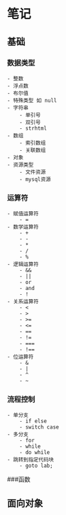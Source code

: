# 笔记

## 基础
### 数据类型
	- 整数
	- 浮点数
	- 布尔值
	- 特殊类型 如 null
	- 字符串
		- 单引号
		- 双引号
		- strhtml
	- 数组
		- 索引数组
		- 关联数组
	- 对象
	- 资源类型
		- 文件资源
		- mysql资源
### 运算符
	- 赋值运算符
		- =
	- 数学运算符
		- +
		- -
		- *
		- /
		- %
	- 逻辑运算符
		- &&
		- ||
		- or
		- and
		- !
	- 关系运算符
		- <
		- > 
		- >=
		- <=
		- ==
		- !=
		- ===
		- !==
	- 位运算符
		- &
		- |
		- ^
		- ~
### 流程控制
	- 单分支
		- if else
		- switch case
	- 多分支
		- for
		- while
		- do while
	- 跳转到指定代码块
		- goto lab;
###函数


## 面向对象